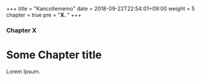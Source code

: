 +++
title = "Kancollememo"
date = 2018-09-22T22:54:01+09:00
weight = 5
chapter = true
pre = "<b>X. </b>"
+++

### Chapter X

# Some Chapter title

Lorem Ipsum.